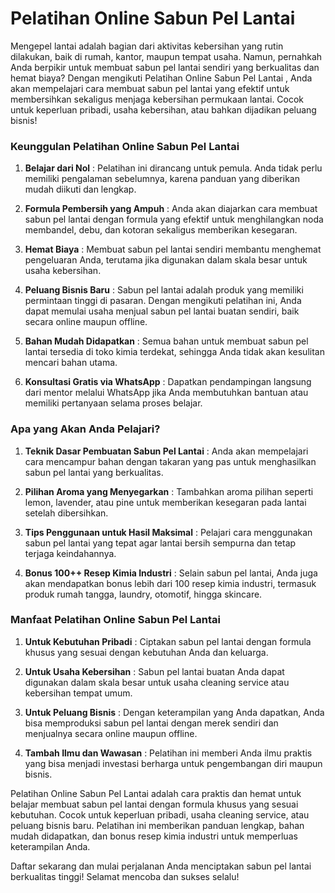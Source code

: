 # Pelatihan Online Sabun Pel Lantai


Mengepel lantai adalah bagian dari aktivitas kebersihan yang rutin dilakukan, baik di rumah, kantor, maupun tempat usaha. Namun, pernahkah Anda berpikir untuk membuat sabun pel lantai sendiri yang berkualitas dan hemat biaya? Dengan mengikuti Pelatihan Online Sabun Pel Lantai , Anda akan mempelajari cara membuat sabun pel lantai yang efektif untuk membersihkan sekaligus menjaga kebersihan permukaan lantai. Cocok untuk keperluan pribadi, usaha kebersihan, atau bahkan dijadikan peluang bisnis!


### Keunggulan Pelatihan Online Sabun Pel Lantai

1. **Belajar dari Nol** :
Pelatihan ini dirancang untuk pemula. Anda tidak perlu memiliki pengalaman sebelumnya, karena panduan yang diberikan mudah diikuti dan lengkap.

2. **Formula Pembersih yang Ampuh** :
Anda akan diajarkan cara membuat sabun pel lantai dengan formula yang efektif untuk menghilangkan noda membandel, debu, dan kotoran sekaligus memberikan kesegaran.

3. **Hemat Biaya** :
Membuat sabun pel lantai sendiri membantu menghemat pengeluaran Anda, terutama jika digunakan dalam skala besar untuk usaha kebersihan.

4. **Peluang Bisnis Baru** :
Sabun pel lantai adalah produk yang memiliki permintaan tinggi di pasaran. Dengan mengikuti pelatihan ini, Anda dapat memulai usaha menjual sabun pel lantai buatan sendiri, baik secara online maupun offline.

5. **Bahan Mudah Didapatkan** :
Semua bahan untuk membuat sabun pel lantai tersedia di toko kimia terdekat, sehingga Anda tidak akan kesulitan mencari bahan utama.

6. **Konsultasi Gratis via WhatsApp** :
Dapatkan pendampingan langsung dari mentor melalui WhatsApp jika Anda membutuhkan bantuan atau memiliki pertanyaan selama proses belajar.


### Apa yang Akan Anda Pelajari?

1. **Teknik Dasar Pembuatan Sabun Pel Lantai** :
Anda akan mempelajari cara mencampur bahan dengan takaran yang pas untuk menghasilkan sabun pel lantai yang berkualitas.

2. **Pilihan Aroma yang Menyegarkan** :
Tambahkan aroma pilihan seperti lemon, lavender, atau pine untuk memberikan kesegaran pada lantai setelah dibersihkan.

3. **Tips Penggunaan untuk Hasil Maksimal** :
Pelajari cara menggunakan sabun pel lantai yang tepat agar lantai bersih sempurna dan tetap terjaga keindahannya.

4. **Bonus 100++ Resep Kimia Industri** :
Selain sabun pel lantai, Anda juga akan mendapatkan bonus lebih dari 100 resep kimia industri, termasuk produk rumah tangga, laundry, otomotif, hingga skincare.


### Manfaat Pelatihan Online Sabun Pel Lantai

1. **Untuk Kebutuhan Pribadi** :
Ciptakan sabun pel lantai dengan formula khusus yang sesuai dengan kebutuhan Anda dan keluarga.

2. **Untuk Usaha Kebersihan** :
Sabun pel lantai buatan Anda dapat digunakan dalam skala besar untuk usaha cleaning service atau kebersihan tempat umum.

3. **Untuk Peluang Bisnis** :
Dengan keterampilan yang Anda dapatkan, Anda bisa memproduksi sabun pel lantai dengan merek sendiri dan menjualnya secara online maupun offline.

4. **Tambah Ilmu dan Wawasan** :
Pelatihan ini memberi Anda ilmu praktis yang bisa menjadi investasi berharga untuk pengembangan diri maupun bisnis.

Pelatihan Online Sabun Pel Lantai adalah cara praktis dan hemat untuk belajar membuat sabun pel lantai dengan formula khusus yang sesuai kebutuhan. Cocok untuk keperluan pribadi, usaha cleaning service, atau peluang bisnis baru. Pelatihan ini memberikan panduan lengkap, bahan mudah didapatkan, dan bonus resep kimia industri untuk memperluas keterampilan Anda.

Daftar sekarang dan mulai perjalanan Anda menciptakan sabun pel lantai berkualitas tinggi! Selamat mencoba dan sukses selalu!
